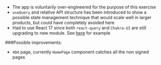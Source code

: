 - The app is voluntarily over-engineered for the purpose of this exercise
- `useQuery` and relative API structure has been introduced to show a possible state management technique that would scale well in larger products, but could have completely avoided here
- Had to use React 17 since both `react-query` and `Chakra-UI` are still upgrading to new module. See [here](https://github.com/tannerlinsley/react-query/issues/3476) for example

###Possible improvements:

- `404` page, currently `HomePage` component catches all the non signed pages
